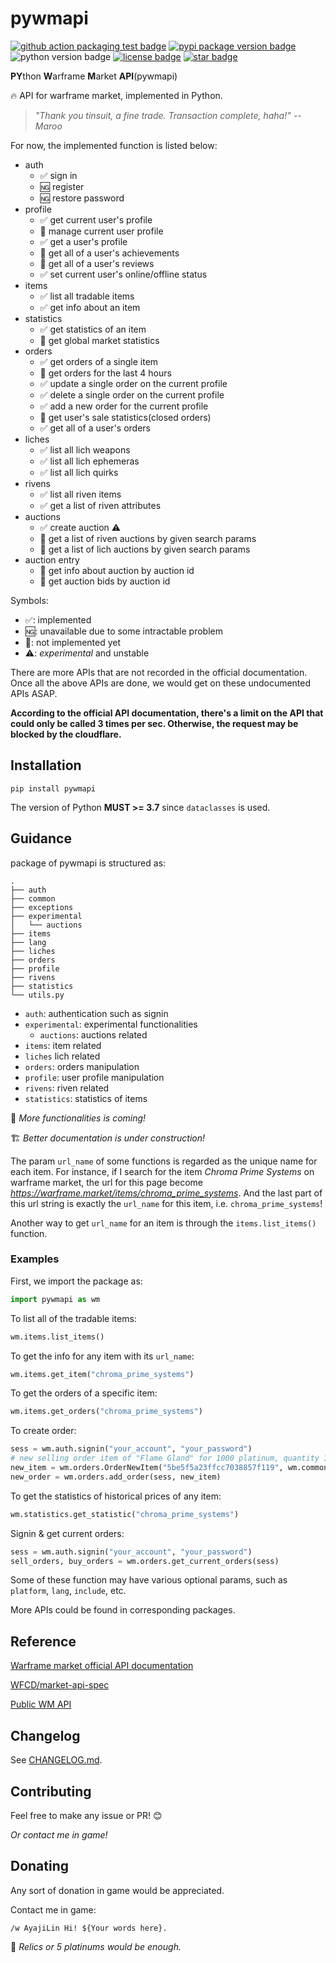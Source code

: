 # pywmapi

[![github action packaging test badge](https://img.shields.io/github/workflow/status/leonardodalinky/pywmapi/Python%20package%20test/main?label=main)](https://github.com/leonardodalinky/pywmapi/tree/main)
[![pypi package version badge](https://img.shields.io/pypi/v/pywmapi)](https://pypi.org/project/pywmapi/)
![python version badge](https://img.shields.io/badge/python-%3E%3D3.7-blue)
[![license badge](https://img.shields.io/github/license/leonardodalinky/pywmapi)](https://github.com/leonardodalinky/pywmapi/blob/main/LICENSE)
[![star badge](https://img.shields.io/github/stars/leonardodalinky/pywmapi?style=social)](https://github.com/leonardodalinky/pywmapi)


**PY**thon **W**arframe **M**arket **API**(pywmapi)

🔥 API for warframe market, implemented in Python.

> *"Thank you tinsuit, a fine trade. Transaction complete, haha!" -- Maroo*

For now, the implemented function is listed below:

* auth
  * ✅ sign in
  * 🆖 register
  * 🆖 restore password
* profile
  * ✅ get current user's profile
  * 🔲 manage current user profile
  * ✅ get a user's profile
  * 🔲 get all of a user's achievements
  * 🔲 get all of a user's reviews
  * ✅ set current user's online/offline status
* items
  * ✅ list all tradable items
  * ✅ get info about an item
* statistics
  * ✅ get statistics of an item
  * 🔲 get global market statistics
* orders
  * ✅ get orders of a single item
  * 🔲 get orders for the last 4 hours
  * ✅ update a single order on the current profile
  * ✅ delete a single order on the current profile
  * ✅ add a new order for the current profile
  * 🔲 get user's sale statistics(closed orders)
  * ✅ get all of a user's orders
* liches
  * ✅ list all lich weapons
  * ✅ list all lich ephemeras
  * ✅ list all lich quirks
* rivens
  * ✅ list all riven items
  * ✅ get a list of riven attributes
* auctions
  * ✅ create auction ⚠️
  * 🔲 get a list of riven auctions by given search params
  * 🔲 get a list of lich auctions by given search params
* auction entry️
  * 🔲 get info about auction by auction id
  * 🔲 get auction bids by auction id

Symbols:
* ✅: implemented
* 🆖: unavailable due to some intractable problem
* 🔲: not implemented yet
* ⚠️: *experimental* and unstable

There are more APIs that are not recorded in the official documentation. Once all the above APIs are done, we would get on these undocumented APIs ASAP.

**According to the official API documentation, there's a limit on the API that could only be called 3 times per sec. Otherwise, the request may be blocked by the cloudflare.**

## Installation

```
pip install pywmapi
```

The version of Python **MUST >= 3.7** since `dataclasses` is used.

## Guidance

package of pywmapi is structured as:
```
.
├── auth
├── common
├── exceptions
├── experimental
│   └── auctions
├── items
├── lang
├── liches
├── orders
├── profile
├── rivens
├── statistics
└── utils.py
```

* `auth`: authentication such as signin
* `experimental`: experimental functionalities
  * `auctions`: auctions related
* `items`: item related
* `liches` lich related
* `orders`: orders manipulation
* `profile`: user profile manipulation
* `rivens`: riven related
* `statistics`: statistics of items

💪 *More functionalities is coming!*

🏗️ *Better documentation is under construction!*

The param `url_name` of some functions is regarded as the unique name for each item. For instance, if I search for the item *Chroma Prime Systems* on warframe market, the url for this page become *https://warframe.market/items/chroma_prime_systems*. And the last part of this url string is exactly the `url_name` for this item, i.e. `chroma_prime_systems`!

Another way to get `url_name` for an item is through the `items.list_items()` function.

### Examples

First, we import the package as:
```python
import pywmapi as wm
```

To list all of the tradable items:
```python
wm.items.list_items()
```

To get the info for any item with its `url_name`:
```python
wm.items.get_item("chroma_prime_systems")
```

To get the orders of a specific item:
```python
wm.items.get_orders("chroma_prime_systems")
```

To create order:
```python
sess = wm.auth.signin("your_account", "your_password")
# new selling order item of "Flame Gland" for 1000 platinum, quantity 1, rank 0 and invisible
new_item = wm.orders.OrderNewItem("5be5f5a23ffcc7038857f119", wm.common.OrderType.sell, 1000, 1, 1, False)
new_order = wm.orders.add_order(sess, new_item)
```

To get the statistics of historical prices of any item:
```python
wm.statistics.get_statistic("chroma_prime_systems")
```

Signin & get current orders:
```python
sess = wm.auth.signin("your_account", "your_password")
sell_orders, buy_orders = wm.orders.get_current_orders(sess)
```

Some of these function may have various optional params, such as `platform`, `lang`, `include`, etc.

More APIs could be found in corresponding packages.

## Reference

[Warframe market official API documentation](https://warframe.market/api_docs)

[WFCD/market-api-spec](https://github.com/WFCD/market-api-spec)

[Public WM API](https://docs.google.com/document/d/1121cjBNN4BeZdMBGil6Qbuqse-sWpEXPpitQH5fb_Fo)

## Changelog

See [CHANGELOG.md](CHANGELOG.md).

## Contributing
Feel free to make any issue or PR! 😊

*Or contact me in game!*

## Donating

Any sort of donation in game would be appreciated.

Contact me in game:
```
/w AyajiLin Hi! ${Your words here}.
```

🤣 *Relics or 5 platinums would be enough.*
